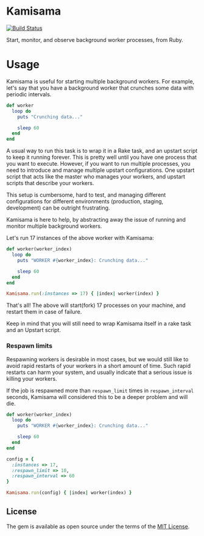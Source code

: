 # Kamisama

[![Build Status](https://semaphoreci.com/api/v1/shiroyasha/kamisama/branches/master/badge.svg)](https://semaphoreci.com/shiroyasha/kamisama)

Start, monitor, and observe background worker processes, from Ruby.

# Usage

Kamisama is useful for starting multiple background workers. For example, let's
say that you have a background worker that crunches some data with periodic
intervals.

``` ruby
def worker
  loop do
    puts "Crunching data..."

    sleep 60
  end
end
```

A usual way to run this task is to wrap it in a Rake task, and an upstart script
to keep it running forever. This is pretty well until you have one process that
you want to execute. However, if you want to run multiple processes, you need to
introduce and manage multiple upstart configurations. One upstart script that
acts like the master who manages your workers, and upstart scripts that describe
your workers.

This setup is cumbersome, hard to test, and managing different configurations
for different environments (production, staging, development) can be outright
frustrating.

Kamisama is here to help, by abstracting away the issue of running and monitor
multiple background workers.

Let's run 17 instances of the above worker with Kamisama:

``` ruby
def worker(worker_index)
  loop do
    puts "WORKER #{worker_index}: Crunching data..."

    sleep 60
  end
end

Kamisama.run(:instances => 17) { |index| worker(index) }
```

That's all! The above will start(fork) 17 processes on your machine, and restart
them in case of failure.

Keep in mind that you will still need to wrap Kamisama itself in a rake task
and an Upstart script.

### Respawn limits

Respawning workers is desirable in most cases, but we would still like to avoid
rapid restarts of your workers in a short amount of time. Such rapid restarts
can harm your system, and usually indicate that a serious issue is killing
your workers.

If the job is respawned more than `respawn_limit` times in `respawn_interval`
seconds, Kamisama will considered this to be a deeper problem and will die.

``` ruby
def worker(worker_index)
  loop do
    puts "WORKER #{worker_index}: Crunching data..."

    sleep 60
  end
end

config = {
  :instances => 17,
  :respawn_limit => 10,
  :respawn_interval => 60
}

Kamisama.run(config) { |index| worker(index) }
```

## License

The gem is available as open source under the terms of the
[MIT License](http://opensource.org/licenses/MIT).
